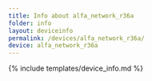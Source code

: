 ```yaml
---
title: Info about alfa_network_r36a
folder: info
layout: deviceinfo
permalink: /devices/alfa_network_r36a/
device: alfa_network_r36a
---
```

{% include templates/device_info.md %}
